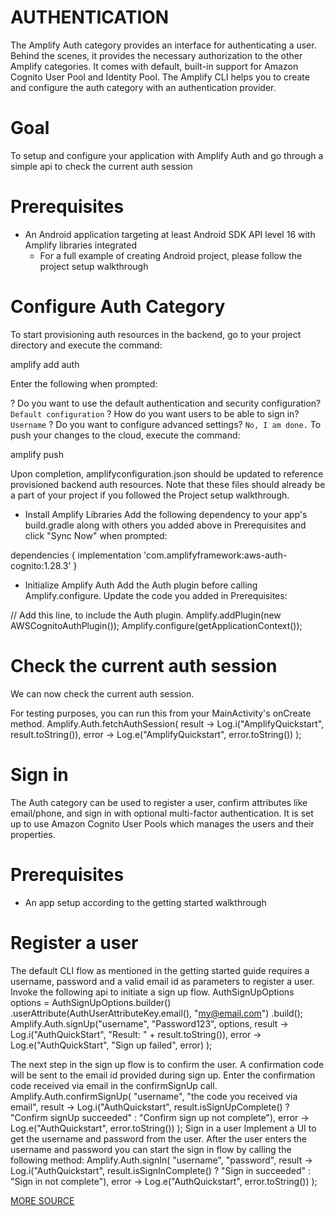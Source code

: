 # AUTHENTICATION
The Amplify Auth category provides an interface for authenticating a user. Behind the scenes, it provides the necessary authorization to the other Amplify categories. It comes with default, built-in support for Amazon Cognito User Pool and Identity Pool. The Amplify CLI helps you to create and configure the auth category with an authentication provider.

# Goal
To setup and configure your application with Amplify Auth and go through a simple api to check the current auth session

# Prerequisites
* An Android application targeting at least Android SDK API level 16 with Amplify libraries integrated
   * For a full example of creating Android project, please follow the project setup walkthrough

# Configure Auth Category
To start provisioning auth resources in the backend, go to your project directory and execute the command:

amplify add auth


Enter the following when prompted:

? Do you want to use the default authentication and security configuration?
    `Default configuration`
? How do you want users to be able to sign in?
    `Username`
? Do you want to configure advanced settings?
    `No, I am done.`
    To push your changes to the cloud, execute the command:

amplify push

Upon completion, amplifyconfiguration.json should be updated to reference provisioned backend auth resources. Note that these files should already be a part of your project if you followed the Project setup walkthrough.


* Install Amplify Libraries
Add the following dependency to your app's build.gradle along with others you added above in Prerequisites and click "Sync Now" when prompted:

dependencies {
    implementation 'com.amplifyframework:aws-auth-cognito:1.28.3'
}
* Initialize Amplify Auth
Add the Auth plugin before calling Amplify.configure. Update the code you added in Prerequisites:


// Add this line, to include the Auth plugin.
Amplify.addPlugin(new AWSCognitoAuthPlugin());
Amplify.configure(getApplicationContext());

# Check the current auth session
We can now check the current auth session.

For testing purposes, you can run this from your MainActivity's onCreate method.
Amplify.Auth.fetchAuthSession(
    result -> Log.i("AmplifyQuickstart", result.toString()),
    error -> Log.e("AmplifyQuickstart", error.toString())
);

# Sign in
The Auth category can be used to register a user, confirm attributes like email/phone, and sign in with optional multi-factor authentication. It is set up to use Amazon Cognito User Pools which manages the users and their properties.
# Prerequisites
  * An app setup according to the getting started walkthrough

# Register a user
The default CLI flow as mentioned in the getting started guide requires a username, password and a valid email id as parameters to register a user. Invoke the following api to initiate a sign up flow.
AuthSignUpOptions options = AuthSignUpOptions.builder()
    .userAttribute(AuthUserAttributeKey.email(), "my@email.com")
    .build();
Amplify.Auth.signUp("username", "Password123", options,
    result -> Log.i("AuthQuickStart", "Result: " + result.toString()),
    error -> Log.e("AuthQuickStart", "Sign up failed", error)
);

The next step in the sign up flow is to confirm the user. A confirmation code will be sent to the email id provided during sign up. Enter the confirmation code received via email in the confirmSignUp call.
Amplify.Auth.confirmSignUp(
    "username",
    "the code you received via email",
    result -> Log.i("AuthQuickstart", result.isSignUpComplete() ? "Confirm signUp succeeded" : "Confirm sign up not complete"),
    error -> Log.e("AuthQuickstart", error.toString())
);
Sign in a user
Implement a UI to get the username and password from the user. After the user enters the username and password you can start the sign in flow by calling the following method:
Amplify.Auth.signIn(
    "username",
    "password",
    result -> Log.i("AuthQuickstart", result.isSignInComplete() ? "Sign in succeeded" : "Sign in not complete"),
    error -> Log.e("AuthQuickstart", error.toString())
);


[MORE SOURCE](https://docs.amplify.aws/lib/auth/guest_access/q/platform/android/)